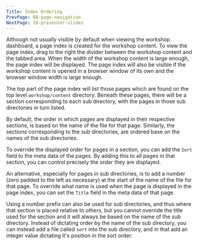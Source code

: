 ```yaml
---
Title: Index Ordering
PrevPage: 08-page-navigation
NextPage: 10-presenter-slides
---
```


Although not usually visible by default when viewing the workshop dashboard, a page index is created for the workshop content. To view the page index, drag to the right the divider between the workshop content and the tabbed area. When the width of the workshop content is large enough, the page index will be displayed. The page index will also be visible if the workshop content is opened in a browser window of its own and the browser window width is large enough.

The top part of the page index will list those pages which are found on the top level `workshop/content` directory. Beneath these pages, there will be a section corresponding to each sub directory, with the pages in those sub directories in turn listed.

By default, the order in which pages are displayed in their respective sections, is based on the name of the file for that page. Similarly, the sections corresponding to the sub directories, are ordered base on the names of the sub directories.

To override the displayed order for pages in a section, you can add the `Sort` field to the meta data of the pages. By adding this to all pages in that section, you can control precisely the order they are displayed.

An alternative, especially for pages in sub directories, is to add a number (zero padded to the left as necessary) at the start of the name of the file for that page. To override what name is used when the page is displayed in the page index, you can set the `Title` field in the meta data of that page.

Using a number prefix can also be used for sub directories, and thus where that section is placed relative to others, but you cannot override the title used for the section and it will always be based on the name of the sub directory. Instead of dictating order by the name of the sub directory, you can instead add a file called `sort` into the sub directory, and in that add an integer value dictating it's position in the sort order.
